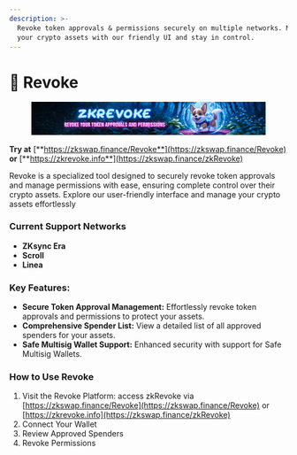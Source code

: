```yaml
---
description: >-
  Revoke token approvals & permissions securely on multiple networks. Manage
  your crypto assets with our friendly UI and stay in control.
---
```


# 🔐 Revoke

<figure><img src="../.gitbook/assets/image (3).png" alt=""><figcaption></figcaption></figure>

**Try at** [**https://zkswap.finance/Revoke**](https://zkswap.finance/Revoke) **or** [**https://zkrevoke.info**](https://zkswap.finance/zkRevoke)

Revoke is a specialized tool designed to securely revoke token approvals and manage permissions with ease, ensuring complete control over their crypto assets. Explore our user-friendly interface and manage your crypto assets effortlessly

### Current Support Networks

* **ZKsync Era**
* **Scroll**
* **Linea**

### **Key Features:**

* &#x20;**Secure Token Approval Management:** Effortlessly revoke token approvals and permissions to protect your assets.
* **Comprehensive Spender List:** View a detailed list of all approved spenders for your assets.
* **Safe Multisig Wallet Support:** Enhanced security with support for Safe Multisig Wallets.

### How to Use Revoke

1. Visit the Revoke Platform: access zkRevoke via [https://zkswap.finance/Revoke](https://zkswap.finance/Revoke) or [https://zkrevoke.info](https://zkswap.finance/zkRevoke)
2. Connect Your Wallet
3. Review Approved Spenders
4. Revoke Permissions

